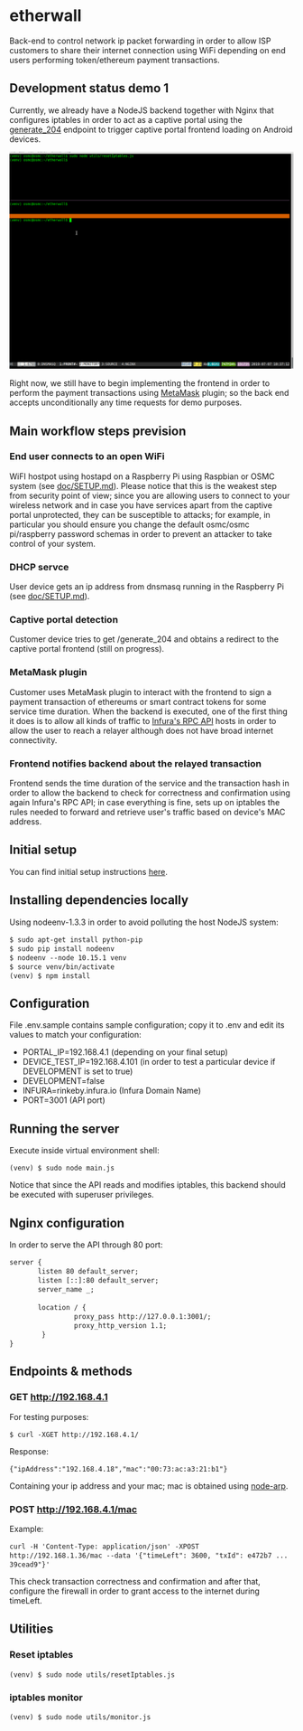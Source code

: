 # etherwall
Back-end to control network ip packet forwarding in order
to allow ISP customers to share their internet connection
using WiFi depending on end users performing token/ethereum payment
transactions.

## Development status demo 1

Currently, we already have a NodeJS backend together with Nginx that configures
iptables in order to act as a captive portal using the
[generate_204](https://www.chromium.org/chromium-os/chromiumos-design-docs/network-portal-detection)
endpoint to trigger captive portal frontend loading on Android devices.

![demo-1](doc/demo-1.gif)

Right now, we still have to begin implementing the frontend in order to perform the payment
transactions using [MetaMask](https://metamask.io) plugin; so the back end accepts unconditionally
any time requests for demo purposes.

## Main workflow steps prevision

### End user connects to an open WiFi

WiFI hostpot using hostapd on a Raspberry Pi using Raspbian or OSMC system (see [doc/SETUP.md](doc/SETUP.md)).
Please notice that this is the weakest step from security point of view; since you are allowing users
to connect to your wireless network and in case you have services apart from the captive portal
unprotected, they can be susceptible to attacks; for example, in particular you should ensure you change the
default osmc/osmc pi/raspberry password schemas in order to prevent an attacker to take control
of your system.

### DHCP servce

User device gets an ip address from dnsmasq running in the
Raspberry Pi (see [doc/SETUP.md](doc/SETUP.md)).

### Captive portal detection

Customer device tries to get /generate_204 and obtains a redirect
to the captive portal frontend (still on progress).

### MetaMask plugin

Customer uses MetaMask plugin to interact with the frontend
to sign a payment transaction of ethereums or smart contract
tokens for some service time duration. When the backend is executed,
one of the first thing it does is to allow all kinds of traffic to
[Infura's RPC API](https://infura.io)
hosts in order to allow the user to reach a relayer although does not have
broad internet connectivity.

### Frontend notifies backend about the relayed transaction

Frontend sends the time duration of the service and the transaction hash
in order to allow the backend to check for correctness and confirmation
using again Infura's RPC API; in case everything is fine, sets up on iptables
the rules needed to forward and retrieve user's traffic based on device's MAC address.

## Initial setup

You can find initial setup instructions [here](doc/SETUP.md).

## Installing dependencies locally

Using nodeenv-1.3.3 in order to avoid polluting the host NodeJS system:

```
$ sudo apt-get install python-pip
$ sudo pip install nodeenv
$ nodeenv --node 10.15.1 venv
$ source venv/bin/activate
(venv) $ npm install
```

## Configuration

File .env.sample contains sample configuration; copy it to .env and edit
its values to match your configuration:

- PORTAL_IP=192.168.4.1 (depending on your final setup)
- DEVICE_TEST_IP=192.168.4.101 (in order to test a particular device if DEVELOPMENT is set to true)
- DEVELOPMENT=false
- INFURA=rinkeby.infura.io (Infura Domain Name)
- PORT=3001 (API port)

## Running the server

Execute inside virtual environment shell:

```
(venv) $ sudo node main.js
```

Notice that since the API reads and modifies iptables, this backend
should be executed with superuser privileges.

## Nginx configuration

In order to serve the API through 80 port:

```
server {
       listen 80 default_server;
       listen [::]:80 default_server;
       server_name _;

       location / {
                proxy_pass http://127.0.0.1:3001/;
                proxy_http_version 1.1;
        }
}
```

## Endpoints & methods

### GET http://192.168.4.1

For testing purposes:

```
$ curl -XGET http://192.168.4.1/
```

Response:

```
{"ipAddress":"192.168.4.18","mac":"00:73:ac:a3:21:b1"}
```

Containing your ip address and your mac; mac is obtained using
[node-arp](https://www.npmjs.com/package/node-arp).

### POST http://192.168.4.1/mac

Example:

```
curl -H 'Content-Type: application/json' -XPOST http://192.168.1.36/mac --data '{"timeLeft": 3600, "txId": e472b7 ... 39cead9"}'
```

This check transaction correctness and confirmation and after that, configure
the firewall in order to grant access to the internet during timeLeft.

## Utilities

### Reset iptables

```
(venv) $ sudo node utils/resetIptables.js
```

### iptables monitor

```
(venv) $ sudo node utils/monitor.js
```
